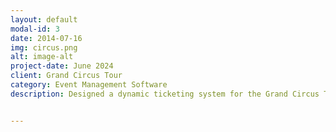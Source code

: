 ```yaml
---
layout: default
modal-id: 3
date: 2014-07-16
img: circus.png
alt: image-alt
project-date: June 2024
client: Grand Circus Tour
category: Event Management Software
description: Designed a dynamic ticketing system for the Grand Circus Tour. This platform included real-time seating selection, payment gateway integration, and automatic email notifications. The solution streamlined ticket sales and offered real-time analytics to track ticket sales performance.


---
```

